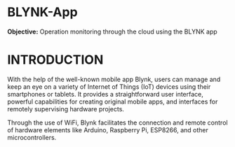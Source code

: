 # BLYNK-App
**Objective:** Operation monitoring through the cloud using the BLYNK app

# INTRODUCTION
With the help of the well-known mobile app Blynk, users can manage and keep an eye on a variety of Internet of Things (IoT) devices using their smartphones or tablets. It provides a straightforward user interface, powerful capabilities for creating original mobile apps, and interfaces for remotely supervising hardware projects. 

Through the use of WiFi, Blynk facilitates the connection and remote control of hardware elements like Arduino, Raspberry Pi, ESP8266, and other microcontrollers.
